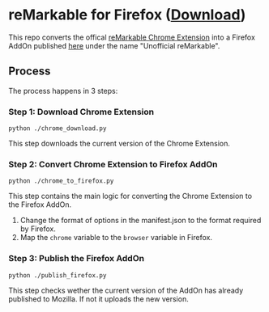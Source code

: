 # reMarkable for Firefox ([Download](https://addons.mozilla.org/en-GB/firefox/addon/unofficial-remarkable/))
This repo converts the offical [reMarkable Chrome Extension](https://chrome.google.com/webstore/detail/read-on-remarkable/bfhkfdnddlhfippjbflipboognpdpoeh) into a Firefox AddOn published [here](https://addons.mozilla.org/en-GB/firefox/addon/unofficial-remarkable/) under the name "Unofficial reMarkable".

## Process
The process happens in 3 steps:
### Step 1: Download Chrome Extension
```shell
python ./chrome_download.py
```
This step downloads the current version of the Chrome Extension.

### Step 2: Convert Chrome Extension to Firefox AddOn
```shell
python ./chrome_to_firefox.py
```
This step contains the main logic for converting the Chrome Extension to the Firefox AddOn.
1. Change the format of options in the manifest.json to the format required by Firefox.
2. Map the `chrome` variable to the `browser` variable in Firefox.

### Step 3: Publish the Firefox AddOn
```shell
python ./publish_firefox.py
```
This step checks wether the current version of the AddOn has already published to Mozilla. If not it uploads the new version.